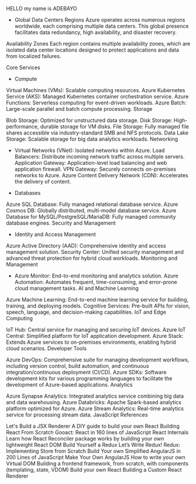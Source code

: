 HELLO my name is ADEBAYO

- Global Data Centers Regions Azure operates across numerous regions worldwide, each comprising multiple data centers. This global presence facilitates data redundancy, high availability, and disaster recovery.

Availability Zones Each region contains multiple availability zones, which are isolated data center locations designed to protect applications and data from localized failures.

Core Services

- Compute

Virtual Machines (VMs): Scalable computing resources.
Azure Kubernetes Service (AKS): Managed Kubernetes container orchestration service.
Azure Functions: Serverless computing for event-driven workloads.
Azure Batch: Large-scale parallel and batch compute processing.
Storage

Blob Storage: Optimized for unstructured data storage.
Disk Storage: High-performance, durable storage for VM disks.
File Storage: Fully managed file shares accessible via industry-standard SMB and NFS protocols.
Data Lake Storage: Scalable storage for big data analytics workloads.
Networking

- Virtual Networks (VNet): Isolated networks within Azure.
Load Balancers: Distribute incoming network traffic across multiple servers.
Application Gateway: Application-level load balancing and web application firewall.
VPN Gateway: Securely connects on-premises networks to Azure.
Azure Content Delivery Network (CDN): Accelerates the delivery of content.

- Databases

Azure SQL Database: Fully managed relational database service.
Azure Cosmos DB: Globally distributed, multi-model database service.
Azure Database for MySQL/PostgreSQL/MariaDB: Fully managed community database engines.
Security and Management

- Identity and Access Management

Azure Active Directory (AAD): Comprehensive identity and access management solution.
Security Center: Unified security management and advanced threat protection for hybrid cloud workloads.
Monitoring and Management

- Azure Monitor: End-to-end monitoring and analytics solution.
Azure Automation: Automates frequent, time-consuming, and error-prone cloud management tasks.
AI and Machine Learning

Azure Machine Learning: End-to-end machine learning service for building, training, and deploying models.
Cognitive Services: Pre-built APIs for vision, speech, language, and decision-making capabilities.
IoT and Edge Computing

IoT Hub: Central service for managing and securing IoT devices.
Azure IoT Central: Simplified platform for IoT application development.
Azure Stack: Extends Azure services to on-premises environments, enabling hybrid cloud scenarios.
Developer Tools

Azure DevOps: Comprehensive suite for managing development workflows, including version control, build automation, and continuous integration/continuous deployment (CI/CD).
Azure SDKs: Software development kits for various programming languages to facilitate the development of Azure-based applications.
Analytics

Azure Synapse Analytics: Integrated analytics service combining big data and data warehousing.
Azure Databricks: Apache Spark-based analytics platform optimized for Azure.
Azure Stream Analytics: Real-time analytics service for processing stream data.
JavaScript References

Let's Build a JSX Renderer
A DIY guide to build your own React
Building React From Scratch
Gooact: React in 160 lines of JavaScript
React Internals
Learn how React Reconciler package works by building your own lightweight React DOM
Build Yourself a Redux
Let’s Write Redux!
Redux: Implementing Store from Scratch
Build Your own Simplified AngularJS in 200 Lines of JavaScript
Make Your Own AngularJS
How to write your own Virtual DOM
Building a frontend framework, from scratch, with components (templating, state, VDOM)
Build your own React
Building a Custom React Renderer






